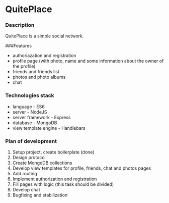 # QuitePlace

### Description
QuitePlace is a simple social network.

###Features
* authoriazation and registration
* profile page (with photo, name and some information about the owner of the profile)
* friends and friends list
* photos and photo albums
* chat

### Technologies stack
* language - ES6
* server - NodeJS
* server framework - Express
* database - MongoDB
* view template engine - Handlebars

### Plan of development

1. Setup project, create boilerplate (done)
2. Design protocol
3. Create MongoDB collections
4. Develop view templates for profile, friends, chat and photos pages
5. Add routing
6. Implement authorization and registration
7. Fill pages with logic (this task should be divided)
8. Develop chat
9. Bugfixing and stabilization
